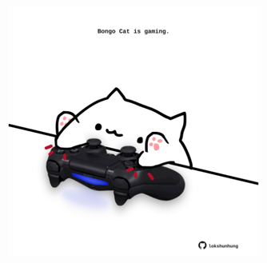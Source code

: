 <!-- built at 26/04/2021, 14:08:02 UTC -->
<p align="center">
  <img width="500" height="500" src="./ReadmeImage.svg">
</p>
